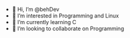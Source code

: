 - 👋 Hi, I’m @behDev
- 👀 I’m interested in Programming and Linux
- 🌱 I’m currently learning C
- 💞️ I’m looking to collaborate on Programming
